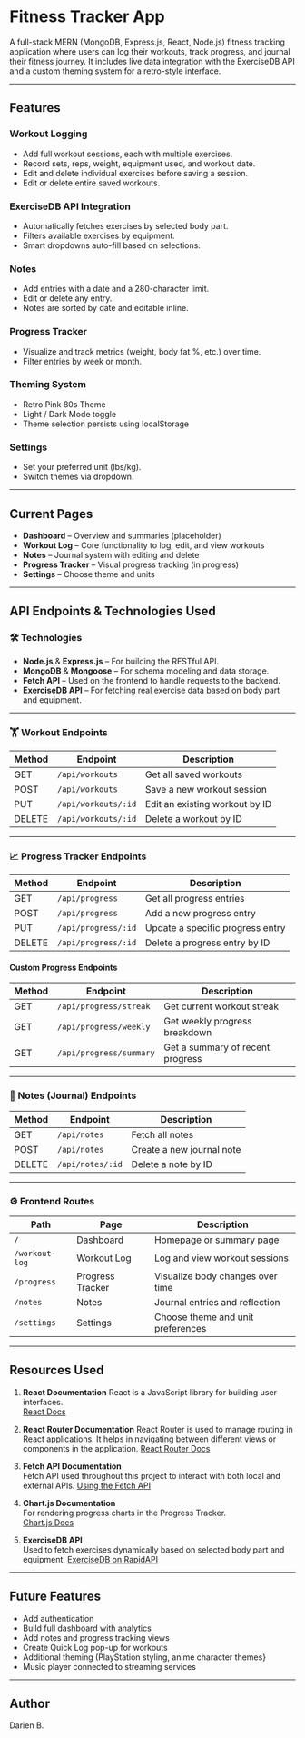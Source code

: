 
# Fitness Tracker App

A full-stack MERN (MongoDB, Express.js, React, Node.js) fitness tracking application where users can log their workouts, track progress, and journal their fitness journey. It includes live data integration with the ExerciseDB API and a custom theming system for a retro-style interface.

---

## Features

### Workout Logging
- Add full workout sessions, each with multiple exercises.
- Record sets, reps, weight, equipment used, and workout date.
- Edit and delete individual exercises before saving a session.
- Edit or delete entire saved workouts.

### ExerciseDB API Integration
- Automatically fetches exercises by selected body part.
- Filters available exercises by equipment.
- Smart dropdowns auto-fill based on selections.

### Notes
- Add entries with a date and a 280-character limit.
- Edit or delete any entry.
- Notes are sorted by date and editable inline.

### Progress Tracker
- Visualize and track metrics (weight, body fat %, etc.) over time.
- Filter entries by week or month.

### Theming System
- Retro Pink 80s Theme
- Light / Dark Mode toggle
- Theme selection persists using localStorage

### Settings
- Set your preferred unit (lbs/kg).
- Switch themes via dropdown.

---

## Current Pages

- **Dashboard** – Overview and summaries (placeholder)
- **Workout Log** – Core functionality to log, edit, and view workouts
- **Notes** – Journal system with editing and delete
- **Progress Tracker** – Visual progress tracking (in progress)
- **Settings** – Choose theme and units

---

## API Endpoints & Technologies Used

### 🛠️ Technologies
- **Node.js** & **Express.js** – For building the RESTful API.
- **MongoDB** & **Mongoose** – For schema modeling and data storage.
- **Fetch API** – Used on the frontend to handle requests to the backend.
- **ExerciseDB API** – For fetching real exercise data based on body part and equipment.

---

### 🏋️ Workout Endpoints

| Method | Endpoint            | Description                       |
|--------|---------------------|-----------------------------------|
| GET    | `/api/workouts`     | Get all saved workouts            |
| POST   | `/api/workouts`     | Save a new workout session        |
| PUT    | `/api/workouts/:id` | Edit an existing workout by ID    |
| DELETE | `/api/workouts/:id` | Delete a workout by ID            |

---

### 📈 Progress Tracker Endpoints

| Method | Endpoint              | Description                          |
|--------|-----------------------|--------------------------------------|
| GET    | `/api/progress`       | Get all progress entries             |
| POST   | `/api/progress`       | Add a new progress entry             |
| PUT    | `/api/progress/:id`   | Update a specific progress entry     |
| DELETE | `/api/progress/:id`   | Delete a progress entry by ID        |

#### Custom Progress Endpoints

| Method | Endpoint                    | Description                          |
|--------|-----------------------------|--------------------------------------|
| GET    | `/api/progress/streak`      | Get current workout streak           |
| GET    | `/api/progress/weekly`      | Get weekly progress breakdown        |
| GET    | `/api/progress/summary`     | Get a summary of recent progress     |

---

### 📝 Notes (Journal) Endpoints

| Method | Endpoint        | Description               |
|--------|------------------|---------------------------|
| GET    | `/api/notes`     | Fetch all notes           |
| POST   | `/api/notes`     | Create a new journal note |
| DELETE | `/api/notes/:id` | Delete a note by ID       |

---

### ⚙️ Frontend Routes

| Path           | Page             | Description                        |
|----------------|------------------|------------------------------------|
| `/`            | Dashboard        | Homepage or summary page           |
| `/workout-log` | Workout Log      | Log and view workout sessions      |
| `/progress`    | Progress Tracker | Visualize body changes over time   |
| `/notes`       | Notes            | Journal entries and reflection     |
| `/settings`    | Settings         | Choose theme and unit preferences  |


---


## Resources Used

1. **React Documentation**
   React is a JavaScript library for building user interfaces.  
   [React Docs](https://reactjs.org/docs/getting-started.html)  

2. **React Router Documentation**
   React Router is used to manage routing in React applications. It helps in navigating between different views or components in the application.
   [React Router Docs](https://reactrouter.com/en/main/start/tutorial)  

4. **Fetch API Documentation**  
   Fetch API used throughout this project to interact with both local and external APIs.
   [Using the Fetch API](https://developer.mozilla.org/en-US/docs/Web/API/Fetch_API/Using_Fetch)

6. **Chart.js Documentation**  
   For rendering progress charts in the Progress Tracker.  
   [Chart.js Docs](https://www.chartjs.org/docs/latest/)

7. **ExerciseDB API**  
   Used to fetch exercises dynamically based on selected body part and equipment.
   [ExerciseDB on RapidAPI](https://rapidapi.com/justin-WFnsXH_t6/api/exercisedb)  

---

## Future Features

- Add authentication
- Build full dashboard with analytics
- Add notes and progress tracking views
- Create Quick Log pop-up for workouts
- Additional theming (PlayStation styling, anime character themes}
- Music player connected to streaming services

---

## Author

Darien B.
